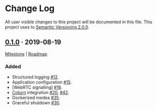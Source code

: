 Change Log
==========

All user visible changes to this project will be documented in this file. This project uses to [Semantic Versioning 2.0.0].




## [0.1.0] · 2019-08-19
[0.1.0]: https://github.com/instrumentisto/medea/releases/tag/medea-0.1.0

[Milestone](https://github.com/instrumentisto/medea/milestone/1) |
[Roadmap](https://github.com/instrumentisto/medea/issues/8)

### Added

- Structured logging [#12](https://github.com/instrumentisto/medea/pull/12).
- Application configuration [#15](https://github.com/instrumentisto/medea/pull/15).
- [WebRTC signalling] [#16](https://github.com/instrumentisto/medea/pull/16).
- [Coturn] integration [#20](https://github.com/instrumentisto/medea/pull/20), 
  [#42](https://github.com/instrumentisto/medea/pull/42).
- Dockerized medea [#35](https://github.com/instrumentisto/medea/pull/35).
- Graceful shutdown [#30](https://github.com/instrumentisto/medea/pull/30).





[Coturn]: https://github.com/coturn/coturn
[Semantic Versioning 2.0.0]: https://semver.org
